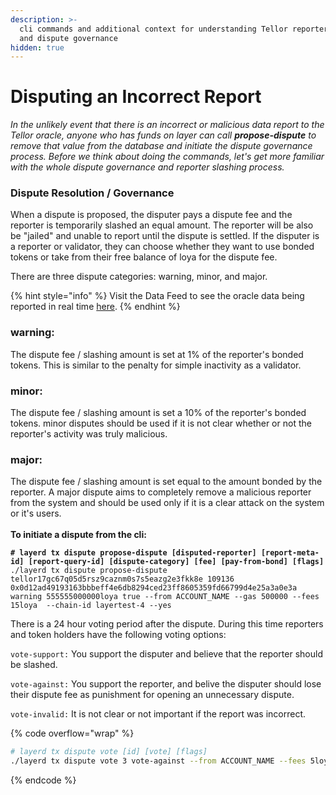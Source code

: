 ```yaml
---
description: >-
  cli commands and additional context for understanding Tellor reporter slashing
  and dispute governance
hidden: true
---
```


# Disputing an Incorrect Report

_In the unlikely event that there is an incorrect or malicious data report to the Tellor oracle, anyone who has funds on layer can call **propose-dispute** to remove that value from the database and initiate the dispute governance process. Before we think about doing the commands, let's get more familiar with the whole dispute governance and reporter slashing process._

### Dispute Resolution / Governance

When a dispute is proposed, the disputer pays a dispute fee and the reporter is temporarily slashed an equal amount. The reporter will be also be "jailed" and unable to report until the dispute is settled.  If the disputer is a reporter or validator, they can choose whether they want to use bonded tokens or take from their free balance of loya for the dispute fee.

There are three dispute categories: warning, minor, and major.&#x20;

{% hint style="info" %}
Visit the Data Feed to see the oracle data being reported in real time [here](https://explorer.tellor.io/data-feed).
{% endhint %}

### warning:

The dispute fee / slashing amount is set at 1% of the reporter's bonded tokens. This is similar to the penalty for simple inactivity as a validator.&#x20;

### minor:

The dispute fee / slashing amount is set a 10% of the reporter's bonded tokens. minor disputes should be used if it is not clear whether or not the reporter's activity was truly malicious.

### major:

The dispute fee / slashing amount is set equal to the amount bonded by the reporter. A major dispute aims to completely remove a malicious reporter from the system and should be used only if it is a clear attack on the system or it's users.\
\
**To initiate a dispute from the cli:**

<pre class="language-sh" data-overflow="wrap"><code class="lang-sh"><strong># layerd tx dispute propose-dispute [disputed-reporter] [report-meta-id] [report-query-id] [dispute-category] [fee] [pay-from-bond] [flags]
</strong>./layerd tx dispute propose-dispute tellor17gc67q05d5rsz9caznm0s7s5eazg2e3fkk8e 109136 0x0d12ad49193163bbbeff4e6db8294ced23ff8605359fd66799d4e25a3a0e3a warning 555555000000loya true --from ACCOUNT_NAME --gas 500000 --fees 15loya  --chain-id layertest-4 --yes
</code></pre>

There is a 24 hour voting period after the dispute. During this time reporters and token holders have the following voting options:

`vote-support:`  You support the disputer and believe that the reporter should be slashed.

`vote-against:` You support the reporter, and belive the disputer should lose their dispute fee as punishment for opening an unnecessary dispute.

`vote-invalid:` It is not clear or not important if the report was incorrect.

{% code overflow="wrap" %}
```sh
# layerd tx dispute vote [id] [vote] [flags]
./layerd tx dispute vote 3 vote-against --from ACCOUNT_NAME --fees 5loya --chain-id layertest-4
```
{% endcode %}
